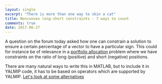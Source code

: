 ```yaml
---
layout: single
excerpt: "There is more than one way to skin a cat"
title: Nonconvex long-short constraints - 7 ways to count
comments: true
date: 2017-06-27
---
```


A question on the forum today asked how one can constrain a solution to ensure a certain percentage of a vector to have a particular sign. This could for instance be of relevance in a [portfolio allocation](/example/portfolio) problem where we have constraints on the ratio of long (positive) and short (negative) positions.

There are many natural ways to write this in MATLAB, but to include it in YALMIP code, it has to be based on operators which are supported by YALMIP. [Let's look at some alternatives](/example/longshort)

